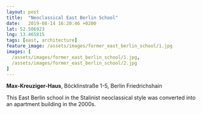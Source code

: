 ```yaml
---
layout: post
title:  "Neoclassical East Berlin School"
date:   2019-08-14 16:20:46 +0200
lat: 52.506923
lng: 13.465815
tags: [east, architecture]
feature_image: /assets/images/former_east_berlin_school/1.jpg
images: [
  /assets/images/former_east_berlin_school/1.jpg,
  /assets/images/former_east_berlin_school/2.jpg
]
---
```


**Max-Kreuziger-Haus**, Böcklinstraße 1-5, Berlin Friedrichshain

This East Berlin school in the Stalinist neoclassical style was converted into an apartment building in the 2000s.
